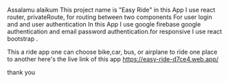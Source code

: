 Assalamu alaikum 
This project name is "Easy Ride"
in this App I use react router, privateRoute, for routing between two components 
For user login and and user authentication In this App I use google firebase google authentication and email password authentication.for responsive I use react bootstrap .

This a ride app one can choose bike,car, bus, or airplane to ride one place to another
 here's the live link of this app https://easy-ride-d7ce4.web.app/

 thank you